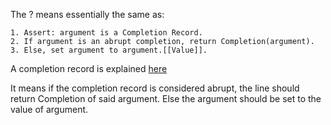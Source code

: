 The ? means essentially the same as:

    1. Assert: argument is a Completion Record.
    2. If argument is an abrupt completion, return Completion(argument).
    3. Else, set argument to argument.[[Value]].

A completion record is explained [here](https://tc39.es/ecma262/#sec-completion-record-specification-type)

It means if the completion record is considered abrupt, the line should return Completion of said argument. Else the argument should be set to the value of argument. 
